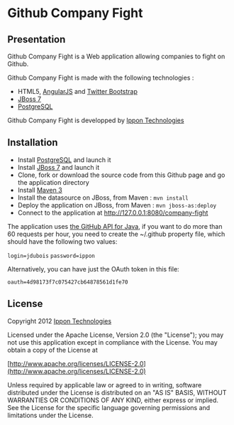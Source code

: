 Github Company Fight
====================

Presentation
------------------

Github Company Fight is a Web application allowing companies to fight on Github.

Github Company Fight is made with the following technologies :

- HTML5, [AngularJS](http://angularjs.org/) and [Twitter Bootstrap](http://twitter.github.com/bootstrap/)
- [JBoss 7](http://www.jboss.org/jbossas)
- [PostgreSQL](http://www.postgresql.org/)

Github Company Fight is developped by [Ippon Technologies](http://www.ippon.fr)

Installation
----------------

- Install [PostgreSQL](http://www.postgresql.org/) and launch it
- Install [JBoss 7](http://www.jboss.org/jbossas) and launch it
- Clone, fork or download the source code from this Github page and go the application directory
- Install [Maven 3](http://maven.apache.org/)
- Install the datasource on JBoss, from Maven : `mvn install`
- Deploy the application on JBoss, from Maven : `mvn jboss-as:deploy`
- Connect to the application at http://127.0.0.1:8080/company-fight

The application uses [the GitHub API for Java](http://github-api.kohsuke.org/), if you want to do more than 60
requests per hour, you need to create the ~/.github property file, which should have the following two values:

`login=jdubois`
`password=ippon`

Alternatively, you can have just the OAuth token in this file:

`
oauth=4d98173f7c075427cb64878561d1fe70
`

License
-------

Copyright 2012 [Ippon Technologies](http://www.ippon.fr)

Licensed under the Apache License, Version 2.0 (the "License");
you may not use this application except in compliance with the License.
You may obtain a copy of the License at

[http://www.apache.org/licenses/LICENSE-2.0](http://www.apache.org/licenses/LICENSE-2.0)

Unless required by applicable law or agreed to in writing, software
distributed under the License is distributed on an "AS IS" BASIS,
WITHOUT WARRANTIES OR CONDITIONS OF ANY KIND, either express or implied.
See the License for the specific language governing permissions and
limitations under the License.
